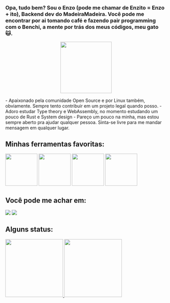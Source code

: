 ### Opa, tudo bem? Sou o Enzo (pode me chamar de Enzito = Enzo + ito), Backend dev do MadeiraMadeira. Você pode me encontrar por ai tomando café e fazendo pair programming com o Benchi, a mente por trás dos meus códigos, meu gato 🐱. 
<p align="center">
  <img src="https://user-images.githubusercontent.com/106115847/171254797-879b392b-9efa-4d8c-899c-1d02e3ff6520.gif" width=160 height=160>
</p>
- Apaixonado pela comunidade Open Source e por Linux também, obviamente. Sempre tento contribuir em um projeto legal quando posso.
- Adoro estudar Type theory e WebAssembly, no momento estudando um pouco de Rust e System design
- Pareço um pouco na minha, mas estou sempre aberto pra ajudar qualquer pessoa. Sinta-se livre para me mandar mensagem em qualquer lugar.

## Minhas ferramentas favoritas:
 <img src="https://cdn.jsdelivr.net/gh/devicons/devicon/icons/python/python-original-wordmark.svg" width="100" height="100" /> <img src="https://cdn.jsdelivr.net/gh/devicons/devicon/icons/nodejs/nodejs-original-wordmark.svg" width="100" height="100" />  <img src="https://cdn.jsdelivr.net/gh/devicons/devicon/icons/elixir/elixir-original-wordmark.svg" width="100" height="100" />  <img src="https://cdn.jsdelivr.net/gh/devicons/devicon/icons/postgresql/postgresql-original.svg" width="100" height="100" />

## Você pode me achar em:

<div>
<a href = "mailto:contato@enzo.ito@madeiramadeira.com.br"><img src="https://img.shields.io/badge/Gmail-D14836?style=for-the-badge&logo=gmail&logoColor=white" target="_blank"></a>
<a href="https://www.linkedin.com/in/enzo-massaki-a36151213/" target="_blank"><img src="https://img.shields.io/badge/-LinkedIn-%230077B5?style=for-the-badge&logo=linkedin&logoColor=white" target="_blank"></a>   
</div>

## Alguns status:
<div>
<a href="https://github.com/enzoito">
<img height="180em" src="https://github-readme-stats.vercel.app/api/top-langs/?username=enzoito&layout=compact&langs_count=7&theme=dracula"/>
<img height="180em" src="https://github-readme-stats.vercel.app/api?username=enzoito&show_icons=true&theme=dracula&include_all_commits=true&count_private=true"/>
</div>
